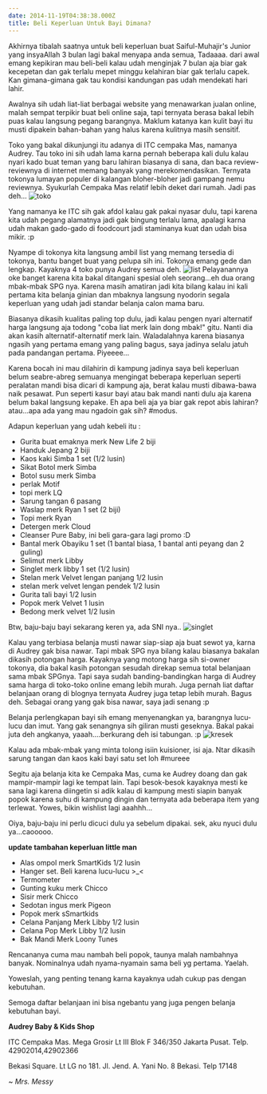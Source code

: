 ```yaml
---
date: 2014-11-19T04:38:38.000Z
title: Beli Keperluan Untuk Bayi Dimana?
---
```



Akhirnya tibalah saatnya untuk beli keperluan buat Saiful-Muhajir's Junior yang insyaAllah 3 bulan lagi bakal menyapa anda semua, Tadaaaa. dari awal emang kepikiran mau beli-beli kalau udah menginjak 7 bulan aja biar gak kecepetan dan gak terlalu mepet minggu kelahiran biar gak terlalu capek. Kan gimana-gimana gak tau kondisi kandungan pas udah mendekati hari lahir. 

Awalnya sih udah liat-liat berbagai website yang menawarkan jualan online, malah sempat terpikir buat beli online saja, tapi ternyata berasa bakal lebih puas kalau langsung pegang barangnya. Maklum katanya kan kulit bayi itu musti dipakein bahan-bahan yang halus karena kulitnya masih sensitif. 

Toko yang bakal dikunjungi itu adanya di ITC cempaka Mas, namanya Audrey. Tau toko ini sih udah lama karna pernah beberapa kali dulu kalau nyari kado buat teman yang baru lahiran biasanya di sana, dan baca review-reviewnya di internet memang banyak yang merekomendasikan. Ternyata tokonya lumayan populer di kalangan bloher-bloher jadi gampang nemu reviewnya. Syukurlah Cempaka Mas relatif lebih deket dari rumah. Jadi pas deh...
![toko](/img/uploads/2344.jpg)

Yang namanya ke ITC sih gak afdol kalau gak pakai nyasar dulu, tapi karena kita udah pegang alamatnya jadi gak bingung terlalu lama, apalagi karna udah makan gado-gado di foodcourt jadi staminanya kuat dan udah bisa mikir. :p

Nyampe di tokonya kita langsung ambil list yang memang tersedia di tokonya, bantu banget buat yang pelupa sih ini. Tokonya emang gede dan lengkap. Kayaknya 4 toko punya Audrey semua deh. 
![list](https://lh6.googleusercontent.com/-zAlni5vnHpI/VGh8e4I8rvI/AAAAAAAA3nc/9x-DK6y9CVE/w325-h577-no/20141116_172800.jpg)
Pelayanannya oke banget karena kita bakal ditangani spesial oleh seorang...eh dua orang mbak-mbak SPG nya. Karena masih amatiran jadi kita bilang kalau ini kali pertama kita belanja ginian dan mbaknya langsung nyodorin segala keperluan yang udah jadi standar belanja calon mama baru. 

Biasanya dikasih kualitas paling top dulu, jadi kalau pengen nyari alternatif harga langsung aja todong "coba liat merk lain dong mbak!" gitu. Nanti dia akan kasih alternatif-alternatif merk lain. Waladalahnya karena biasanya ngasih yang pertama emang yang paling bagus, saya jadinya selalu jatuh pada pandangan pertama. Piyeeee...

Karena bocah ini mau dilahirin di kampung jadinya saya beli keperluan belum seabre-abreg semuanya mengingat beberapa keperluan seperti peralatan mandi bisa dicari di kampung aja, berat kalau musti dibawa-bawa naik pesawat. Pun seperti kasur bayi atau bak mandi nanti dulu aja karena belum bakal langsung kepake. Eh apa beli aja ya biar gak repot abis lahiran? atau...apa ada yang mau ngadoin gak sih? #modus.

Adapun keperluan yang udah kebeli itu : 

* Gurita buat emaknya merk New Life 2 biji
* Handuk Jepang 2 biji
* Kaos kaki Simba 1 set (1/2 lusin)
* Sikat Botol merk Simba
* Botol susu merk Simba 
* perlak Motif
* topi merk LQ
* Sarung tangan 6 pasang
* Waslap merk Ryan 1 set (2 biji)
* Topi merk Ryan
* Detergen merk Cloud
* Cleanser Pure Baby, ini beli gara-gara lagi promo :D
* Bantal merk Obayiku 1 set (1 bantal biasa, 1 bantal anti peyang dan 2 guling)
* Selimut merk Libby
* Singlet merk libby 1 set (1/2 lusin)
* Stelan merk Velvet lengan panjang 1/2 lusin
* stelan merk velvet lengan pendek 1/2 lusin
* Gurita tali bayi 1/2 lusin
* Popok merk Velvet 1 lusin
* Bedong merk velvet 1/2 lusin

Btw, baju-baju bayi sekarang keren ya, ada SNI nya..
![singlet](/img/uploads/P_20141116_143821.jpg)

Kalau yang terbiasa belanja musti nawar siap-siap aja buat sewot ya, karna di Audrey gak bisa nawar. Tapi mbak SPG nya bilang kalau biasanya bakalan dikasih potongan harga. Kayaknya yang motong harga sih si-owner tokonya, dia bakal kasih potongan sesudah direkap semua total belanjaan sama mbak SPGnya. Tapi saya sudah banding-bandingkan harga di Audrey sama harga di toko-toko online emang lebih murah. Juga pernah liat daftar belanjaan orang di blognya ternyata Audrey juga tetap lebih murah. Bagus deh. Sebagai orang yang gak bisa nawar, saya jadi senang :p

Belanja perlengkapan bayi sih emang menyenangkan ya, barangnya lucu-lucu dan imut. Yang gak senangnya sih giliran musti geseknya. Bakal pakai juta deh angkanya, yaaah....berkurang deh isi tabungan. :p
![kresek](https://lh3.googleusercontent.com/-v3EPvY-WSsY/VGhvIeMKA3I/AAAAAAAA3mk/YWMbEL9-vEk/w1026-h577-no/20141116_163208.jpg)

Kalau ada mbak-mbak yang minta tolong isiin kuisioner, isi aja. Ntar dikasih sarung tangan dan kaos kaki bayi satu set loh #mureee

Segitu aja belanja kita ke Cempaka Mas, cuma ke Audrey doang dan gak mampir-mampir lagi ke tempat lain. Tapi besok-besok kayaknya mesti ke sana lagi karena diingetin si adik kalau di kampung mesti siapin banyak popok karena suhu di kampung dingin dan ternyata ada beberapa item yang terlewat. Yowes, bikin wishlist lagi aaahhh...

Oiya, baju-baju ini perlu dicuci dulu ya sebelum dipakai. sek, aku nyuci dulu ya...caooooo. 

**update tambahan keperluan little man**

* Alas ompol merk SmartKids 1/2 lusin
* Hanger set. Beli karena lucu-lucu >_<
* Termometer 
* Gunting kuku merk Chicco
* Sisir merk Chicco
* Sedotan ingus merk Pigeon
* Popok merk sSmartkids
* Celana Panjang Merk Libby 1/2 lusin
* Celana Pop Merk Libby 1/2 lusin
* Bak Mandi Merk Loony Tunes

Rencananya cuma mau nambah beli popok, taunya malah nambahnya banyak. Nominalnya udah nyama-nyamain sama beli yg pertama. Yaelah. 

Yoweslah, yang penting tenang karna kayaknya udah cukup pas dengan kebutuhan. 

Semoga daftar belanjaan ini bisa ngebantu yang juga pengen belanja kebutuhan bayi. 

**Audrey Baby & Kids Shop**

ITC Cempaka Mas. Mega Grosir Lt III Blok F 346/350
Jakarta Pusat. 
Telp. 42902014,42902366 

Bekasi Square. Lt LG no 181.
Jl. Jend. A. Yani No. 8 Bekasi. 
Telp 17148

~ *Mrs. Messy*
